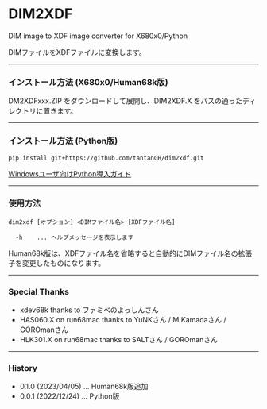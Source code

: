 # DIM2XDF

DIM image to XDF image converter for X680x0/Python

DIMファイルをXDFファイルに変換します。

---

### インストール方法 (X680x0/Human68k版)

DM2XDFxxx.ZIP をダウンロードして展開し、DIM2XDF.X をパスの通ったディレクトリに置きます。

---

### インストール方法 (Python版)

    pip install git+https://github.com/tantanGH/dim2xdf.git

[Windowsユーザ向けPython導入ガイド](https://github.com/tantanGH/distribution/blob/main/windows_python_for_x68k.md)

---

### 使用方法

    dim2xdf [オプション] <DIMファイル名> [XDFファイル名]

      -h    ... ヘルプメッセージを表示します

Human68k版は、XDFファイル名を省略すると自動的にDIMファイル名の拡張子を変更したものになります。

---

### Special Thanks

* xdev68k thanks to ファミべのよっしんさん
* HAS060.X on run68mac thanks to YuNKさん / M.Kamadaさん / GOROmanさん
* HLK301.X on run68mac thanks to SALTさん / GOROmanさん

---

### History

* 0.1.0 (2023/04/05) ... Human68k版追加
* 0.0.1 (2022/12/24) ... Python版